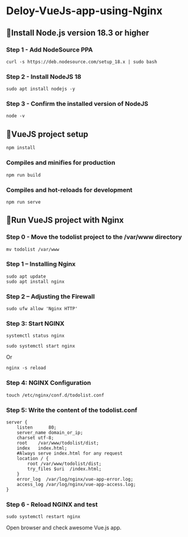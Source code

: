 ﻿# Deloy-VueJs-app-using-Nginx
## 📌Install Node.js version 18.3 or higher
### Step 1 - Add NodeSource PPA
```
curl -s https://deb.nodesource.com/setup_18.x | sudo bash
```
### Step 2 - Install NodeJS 18
```
sudo apt install nodejs -y
```
### Step 3 - Confirm the installed version of NodeJS
```
node -v
```
## 📌VueJS project setup
```
npm install
```
### Compiles and minifies for production
```
npm run build
```
### Compiles and hot-reloads for development
```
npm run serve
```
## 📌Run VueJS project with Nginx
### Step 0 - Move the todolist project to the /var/www directory
```
mv todolist /var/www
```
### Step 1 – Installing Nginx
```
sudo apt update
sudo apt install nginx
```
### Step 2 – Adjusting the Firewall
```
sudo ufw allow 'Nginx HTTP'
```
### Step 3: Start NGINX
```
systemctl status nginx
```
```
sudo systemctl start nginx
```
Or
```
nginx -s reload
```
### Step 4: NGINX Configuration
```
touch /etc/nginx/conf.d/todolist.conf
```
### Step 5: Write the content of the todolist.conf
```
server {
    listen      80;
    server_name domain_or_ip;
    charset utf-8;
    root    /var/www/todolist/dist;
    index   index.html;
    #Always serve index.html for any request
    location / {
        root /var/www/todolist/dist;
        try_files $uri  /index.html;
    }
    error_log  /var/log/nginx/vue-app-error.log;
    access_log /var/log/nginx/vue-app-access.log;
}
```
### Step 6 - Reload NGINX and test
```
sudo systemctl restart nginx
```
Open browser and check awesome Vue.js app.
